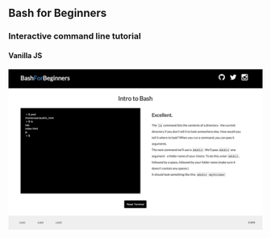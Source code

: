 ## Bash for Beginners

### Interactive command line tutorial

#### Vanilla JS

![Screenshot](images/bfb-wireframe-screenshot.png)
